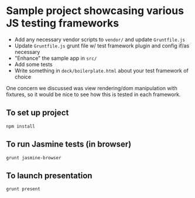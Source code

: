 Sample project showcasing various JS testing frameworks
=======================================================

* Add any necessary vendor scripts to `vendor/` and update `Gruntfile.js`
* Update `Gruntfile.js` grunt file w/ test framework plugin and config if/as necessary
* "Enhance" the sample app in `src/`
* Add some tests
* Write something in `deck/boilerplate.html` about your test framework of choice

One concern we discussed was view rendering/dom manipulation with fixtures, so it would be nice to see how this is tested in each framework.

To set up project
-----------------

`npm install`

To run Jasmine tests (in browser)
---------------------------------

`grunt jasmine-browser`

To launch presentation
----------------------

`grunt present`

